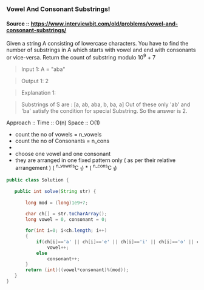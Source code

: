 ### Vowel And Consonant Substrings!

#### Source :: https://www.interviewbit.com/old/problems/vowel-and-consonant-substrings/

Given a string A consisting of lowercase characters.
You have to find the number of substrings in A which starts with vowel and end with consonants or vice-versa.
Return the count of substring modulo 10<sup>9</sup> + 7

>Input 1:
>A = "aba"

>Output 1:
> 2

>Explanation 1:

> Substrings of S are : [a, ab, aba, b, ba, a] Out of these only 'ab' and 'ba' satisfy the condition 
 for special Substring. So the answer is 2.


 Approach :: Time :: O(n) Space :: O(1)

  - count the no of vowels = n_vowels
  - count the no of Consonants = n_cons
  - 
  - choose one vowel and one consonant 
  - they are arranged in one fixed pattern only ( as per their relative arrangement )
    ( <sup>n_vowels</sup>C <sub>1</sub>) * ( <sup>n_cons</sup>C <sub>1</sub>)


 ```java
 public class Solution {    
    
    public int solve(String str) {
        
        long mod = (long)1e9+7;
        
        char ch[] = str.toCharArray();
        long vowel = 0, consonant = 0;

        for(int i=0; i<ch.length; i++)
        {
            if(ch[i]=='a' || ch[i]=='e' || ch[i]=='i' || ch[i]=='o' || ch[i]=='u')
                vowel++;
            else
                consonant++;
        }
        return (int)((vowel*consonant)%(mod));
    }
}
 ```